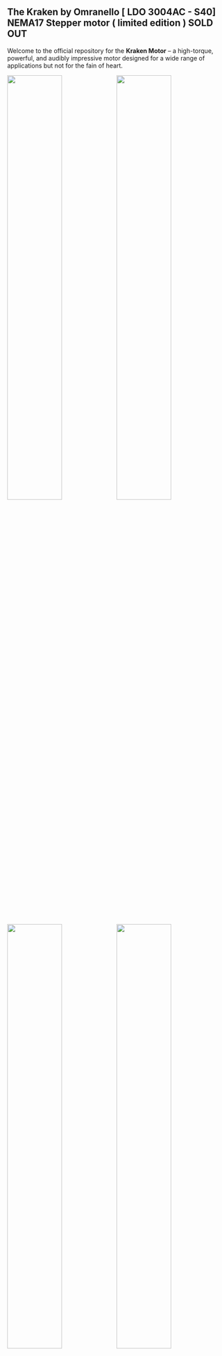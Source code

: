 ## The Kraken by Omranello [ LDO 3004AC - S40] NEMA17 Stepper motor ( limited edition ) **SOLD OUT**

Welcome to the official repository for the **Kraken Motor** – a high-torque, powerful, and audibly impressive motor designed for a wide range of applications but not for the fain of heart.

<img style="width: 50%; height: 50%" width="50%" class="lazy" src="https://github.com/D3vil-Design/Kraken-Stepper/blob/main/Images/kk%2012.png"><img style="width: 50%; height: 50%" width="50%" class="lazy" src="https://github.com/D3vil-Design/Kraken-Stepper/blob/main/Images/kk9.png"> 
<img style="width: 50%; height: 50%" width="50%" class="lazy" src="https://github.com/D3vil-Design/Kraken-Stepper/blob/main/Images/krk%202.png"><img style="width: 50%; height: 50%" width="50%" class="lazy" src="https://github.com/D3vil-Design/Kraken-Stepper/blob/main/Images/kk6.png">

## Whats in the box

- **HardCase**: Protecting the Heavy motor for shipping , and reducing the Carboard waste by providing a reusable box.
- **The Kraken**: a 60mm long NEMA17 with 40mm long [D Cut] shaft , equiped with internal thermistor [PT1000] to mesure the actual motor tempreture.
- **Powge GT2 30T**: A timing gear that utilize the Low-end tourqe sweet spot (you can use whatever match your setup needs).
- **6 wires cable**: That includes the 2 white color thermistor cable [the ends are not crimped, allowing you to use what match your MCU setup]

## The All New Kraken V2 [ LDO 3004AH - S37 ] NEMA17 Stepper motor ( High Tempreture )

This is the Latest Version **Kraken V2** – Very impressive performance to match 20T and 25T Gearing, Runs very cool , and loves to be pushed hard with Higher voltage and Amps.

<img style="width: 50%; height: 50%" width="50%" class="lazy" src="https://github.com/user-attachments/assets/8899ec9a-b1a1-4567-a91b-8dd83126f725"> 
<img style="width: 50%; height: 50%" width="50%" class="lazy" src="https://github.com/user-attachments/assets/e68df6c7-3a96-4e12-8919-861d89274091">

## Features

- **Voltage Range**: Operates efficiently from 24V to 60V.
- **Voltage AMP**: Can go up to 3 AMP
- **High Torque**: Exceptional Power to handle heavy loads. Very high [low-end] torque >> Check the Datasheet and torque curve <<
- **Low Vibration**: Showed way lower vibration incompareson to other motors
- **Heat**: It runs way cooler than V1 kraken , and could run without cooling.

![Kraken V2 Datasheet](https://github.com/user-attachments/assets/e75589d1-5efa-4029-8e52-1f2b81a4c72d)
![Kraken v2 curve](https://github.com/user-attachments/assets/40911a9d-adc7-468d-97b1-f9c20ff57fc7)


## Where to buy : Offical stores

 **NOTE:if you are buying more than 2 motors from Aliexpress >> SPLIT THE ORDER TO 2 ORDERS TO REDUCE SHIPPING BY NEARLY 50%**
- **Worldwide** : [D3vil Design store - Aliexpress](https://www.aliexpress.com/item/1005007149088740.html)
- **Europe** : [Meltbro.com](https://meltbro.de/Superpower-Super-power-Kraken-Nema-17-Schrittmotor-0-9---D3vil-Design-X-LDO-60V-faehig-LDO-42sth60-3004MAC-S40--fuer-Creality-K1-K1C-K1-Max-Voron-VzBot-1001001420.html)
- **USA**: [PeeDee3d.com](https://peedee3d.com/products/kraken-by-omranello-1-8-ldo-42sth60-3004ah)
- **Australia**: [Raven3dtech.com.au](https://raven3dtech.com.au/product/kraken-motors-high-torque-stepper-motors-by-devil-design)

## Check our channel for support [Kraken channel](https://discord.com/channels/1154500511777693819/1246930108032225280)

For Collaboration and distribution kindly email  Omranello@gmail.com / Omran@3difinity.com

Special Thanks to all those help in testing and supporting this project 
The team @ D3vil design and the pioneers who purchased the motor and took this opportunity to help refine thise product for the market and the community...
THANK YOU!!

Austin Lee (Budz) V1 and V2 Special thanks for the intensive testing for the New Kraken V2 

Derrick Darrell - V1

Shima - V1

Bryan smith (Zarboz) - V1

Daniel Raine from Ferrari Italy - V1

Philip from Meltbro - V1 and V2 

Steven from CRYD Team Germany - V1




